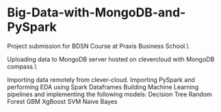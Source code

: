 # Big-Data-with-MongoDB-and-PySpark

Project submission for BDSN Course at Praxis Business School.\

Uploading data to MongoDB server hosted on clevercloud with MongoDB compass.\

Importing data remotely from clever-cloud.
Importing PySpark and performing EDA using Spark Dataframes
Building Machine Learning pipelines and implementing the following models:
  Decision Tree
  Random Forest
  GBM
  XgBoost
  SVM
  Naive Bayes
